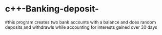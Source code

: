 # c++-Banking-deposit-

#this program creates two bank accounts with a balance and does random deposits and withdrawls while accounting for interests gained over 30 days
